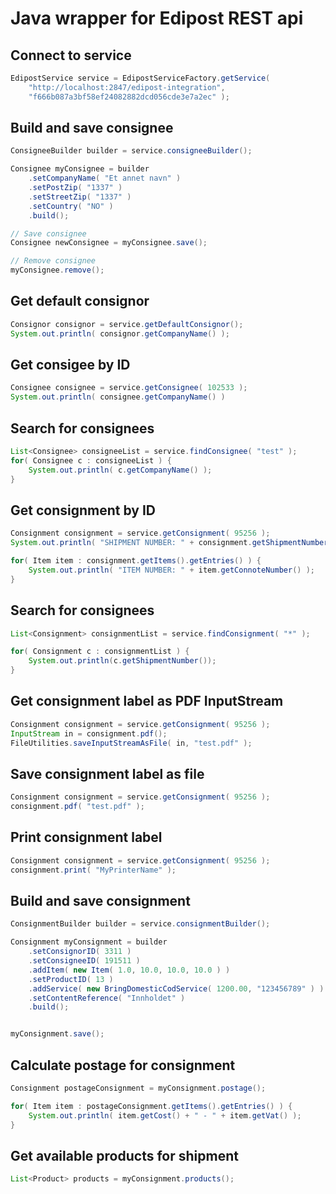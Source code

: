 Java wrapper for Edipost REST api
==================================

Connect to service
-------------------

```java
EdipostService service = EdipostServiceFactory.getService(
	"http://localhost:2847/edipost-integration",
	"f666b087a3bf58ef24082882dcd056cde3e7a2ec" );
```



Build and save consignee
-------------------------

```java
ConsigneeBuilder builder = service.consigneeBuilder();

Consignee myConsignee = builder
	.setCompanyName( "Et annet navn" )
	.setPostZip( "1337" )
	.setStreetZip( "1337" )
	.setCountry( "NO" )
	.build();

// Save consignee
Consignee newConsignee = myConsignee.save();

// Remove consignee
myConsignee.remove();
```



Get default consignor
----------------------

```java
Consignor consignor = service.getDefaultConsignor();
System.out.println( consignor.getCompanyName() );
```



Get consigee by ID
-------------------

```java
Consignee consignee = service.getConsignee( 102533 );
System.out.println( consignee.getCompanyName() )
```



Search for consignees
----------------------

```java
List<Consignee> consigneeList = service.findConsignee( "test" );
for( Consignee c : consigneeList ) {
	System.out.println( c.getCompanyName() );
}
```



Get consignment by ID
----------------------

```java
Consignment consignment = service.getConsignment( 95256 );
System.out.println( "SHIPMENT NUMBER: " + consignment.getShipmentNumber() );

for( Item item : consignment.getItems().getEntries() ) {
	System.out.println( "ITEM NUMBER: " + item.getConnoteNumber() );
}
```



Search for consignees
---------------------

```java
List<Consignment> consignmentList = service.findConsignment( "*" );

for( Consignment c : consignmentList ) {
	System.out.println(c.getShipmentNumber());
}
```



Get consignment label as PDF InputStream
-----------------------------------------

```java
Consignment consignment = service.getConsignment( 95256 );
InputStream in = consignment.pdf();
FileUtilities.saveInputStreamAsFile( in, "test.pdf" );
```



Save consignment label as file
-------------------------------

```java
Consignment consignment = service.getConsignment( 95256 );
consignment.pdf( "test.pdf" );
```



Print consignment label
------------------------

```java
Consignment consignment = service.getConsignment( 95256 );
consignment.print( "MyPrinterName" );
```



Build and save consignment
---------------------------

```java
ConsignmentBuilder builder = service.consignmentBuilder();

Consignment myConsignment = builder
	.setConsignorID( 3311 )
	.setConsigneeID( 191511 )
	.addItem( new Item( 1.0, 10.0, 10.0, 10.0 ) )
	.setProductID( 13 )
	.addService( new BringDomesticCodService( 1200.00, "123456789" ) )
	.setContentReference( "Innholdet" )
	.build();


myConsignment.save();
```



Calculate postage for consignment
----------------------------------

```java
Consignment postageConsignment = myConsignment.postage();

for( Item item : postageConsignment.getItems().getEntries() ) {
	System.out.println( item.getCost() + " - " + item.getVat() );
}
```



Get available products for shipment
------------------------------------

```java
List<Product> products = myConsignment.products();
```